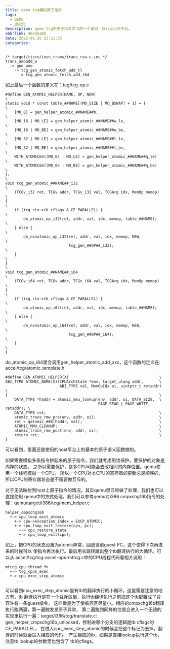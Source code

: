 ```yaml
---
title: qemu tcg模拟原子指令
tags:
  - QEMU
  - 虚拟化
description: qemu tcg中原子指令学习的一个速记，以riscv为平台。
abbrlink: 46e3ba05
date: 2022-01-26 23:11:35
categories:
---
```


```
/* target/riscv/insn_trans/trans_rva.c.inc */
trans_amoadd_w
  -> gen_amo
    -> tcg_gen_atomic_fetch_add_tl
      -> tcg_gen_atomic_fetch_add_i64
```
如上最后一个函数的定义在：tcg/tcg-op.c
```
#define GEN_ATOMIC_HELPER(NAME, OP, NEW)                                \
static void * const table_##NAME[(MO_SIZE | MO_BSWAP) + 1] = {          \
    [MO_8] = gen_helper_atomic_##NAME##b,                               \
    [MO_16 | MO_LE] = gen_helper_atomic_##NAME##w_le,                   \
    [MO_16 | MO_BE] = gen_helper_atomic_##NAME##w_be,                   \
    [MO_32 | MO_LE] = gen_helper_atomic_##NAME##l_le,                   \
    [MO_32 | MO_BE] = gen_helper_atomic_##NAME##l_be,                   \
    WITH_ATOMIC64([MO_64 | MO_LE] = gen_helper_atomic_##NAME##q_le)     \
    WITH_ATOMIC64([MO_64 | MO_BE] = gen_helper_atomic_##NAME##q_be)     \
};                                                                      \
void tcg_gen_atomic_##NAME##_i32                                        \
    (TCGv_i32 ret, TCGv addr, TCGv_i32 val, TCGArg idx, MemOp memop)    \
{                                                                       \
    if (tcg_ctx->tb_cflags & CF_PARALLEL) {                             \
        do_atomic_op_i32(ret, addr, val, idx, memop, table_##NAME);     \
    } else {                                                            \
        do_nonatomic_op_i32(ret, addr, val, idx, memop, NEW,            \
                            tcg_gen_##OP##_i32);                        \
    }                                                                   \
}                                                                       \
void tcg_gen_atomic_##NAME##_i64                                        \
    (TCGv_i64 ret, TCGv addr, TCGv_i64 val, TCGArg idx, MemOp memop)    \
{                                                                       \
    if (tcg_ctx->tb_cflags & CF_PARALLEL) {                             \
        do_atomic_op_i64(ret, addr, val, idx, memop, table_##NAME);     \
    } else {                                                            \
        do_nonatomic_op_i64(ret, addr, val, idx, memop, NEW,            \
                            tcg_gen_##OP##_i64);                        \
    }                                                                   \
}
```
do_atomic_op_i64里会调用gen_helper_atomic_add_xxx，这个函数的定义在:
accel/tcg/atomic_template.h
```
#define GEN_ATOMIC_HELPER(X)                                        \
ABI_TYPE ATOMIC_NAME(X)(CPUArchState *env, target_ulong addr,       \
                        ABI_TYPE val, MemOpIdx oi, uintptr_t retaddr) \
{                                                                   \
    DATA_TYPE *haddr = atomic_mmu_lookup(env, addr, oi, DATA_SIZE,  \
                                         PAGE_READ | PAGE_WRITE, retaddr); \
    DATA_TYPE ret;                                                  \
    atomic_trace_rmw_pre(env, addr, oi);                            \
    ret = qatomic_##X(haddr, val);                                  \
    ATOMIC_MMU_CLEANUP;                                             \
    atomic_trace_rmw_post(env, addr, oi);                           \
    return ret;                                                     \
}
```
可以看到，里面还是使用的host平台上的基本的原子语义函数做的。

如果需要模拟多条指令拼起来的原子指令，我们就考虑用锁保护。要保护的对象是内存的状态。
之所以需要保护，是多CPU可能会去改相同的内存位置。qemu使用一个线程模拟一个CPU，
所以一个CPU对本CPU的寄存器的更新总是顺序的，所以CPU的寄存器状态是不需要做互斥的。

对于无法映射到host上原子指令的情况，其实qemu里已经做了处理，我们也可以直接使用
qemu中的方式处理。我们可以参考qemu对i386 cmpxchg16b指令的处理：qemu/target/i386/tcg/mem_helper.c
```
helper_cmpxchg16b
  +-> cpu_loop_exit_atomic
    +-> cpu->exception_index = EXCP_ATOMIC;
    +-> cpu_loop_exit_restore(cpu, pc);
      +-> cpu_restore_state
      +-> cpu_loop_exit(cpu);
```
如上，把CPU的状态设置为atomic异常，回退当前guest PC，这个使得下次再进来的时候可以
使指令再次执行。最后用长跳转跳出整个tb翻译执行的大循环。可以从
accel/tcg/tcg-accel-ops-mttcg.c中的CPU线程代码看相关调用：
```
mttcg_cpu_thread_fn
  +-> tcg_cpus_exec
  +-> cpu_exec_step_atomic
     ...
```
可以看到cpu_exec_step_atomic里有tb的翻译执行的小循环。这里需要注意的地方有，tb
翻译执行是在一个互斥区里，执行tb翻译执行之前把这个tb配置成了只容许有一条guest指令，
这样做是为了使临界区尽量小。相应的cmpxchg16b翻译执行跑两遍，第一遍触发发原子异常，
第二遍跑到同样的位置会进入一个无锁的实现里执行一遍：target/i386/tcg/translate.c:
gen_helper_cmpxchg16b_unlocked，控制进哪个分支的逻辑是tb cflags的CF_PARALLEL，
在进入cpu_exec_step_atomic的时候会把这个标记为去掉，翻译的时候就会进入相应的代码，
产生相应的tb，如果是直接lookup执行这个tb，注意tb lookup的参数里也包含了
tb的cflags。
